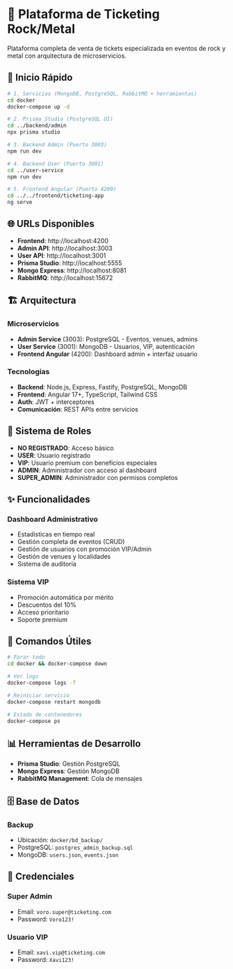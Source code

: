 # 🎫 Plataforma de Ticketing Rock/Metal

Plataforma completa de venta de tickets especializada en eventos de rock y metal con arquitectura de microservicios.

## 🚀 Inicio Rápido

```bash
# 1. Servicios (MongoDB, PostgreSQL, RabbitMQ + herramientas)
cd docker
docker-compose up -d

# 2. Prisma Studio (PostgreSQL UI)
cd ../backend/admin
npx prisma studio

# 3. Backend Admin (Puerto 3003)
npm run dev

# 4. Backend User (Puerto 3001)  
cd ../user-service
npm run dev

# 5. Frontend Angular (Puerto 4200)
cd ../../frontend/ticketing-app
ng serve
```

## 🌐 URLs Disponibles

- **Frontend**: http://localhost:4200
- **Admin API**: http://localhost:3003
- **User API**: http://localhost:3001
- **Prisma Studio**: http://localhost:5555
- **Mongo Express**: http://localhost:8081
- **RabbitMQ**: http://localhost:15672

## 🏗️ Arquitectura

### Microservicios
- **Admin Service** (3003): PostgreSQL - Eventos, venues, admins
- **User Service** (3001): MongoDB - Usuarios, VIP, autenticación
- **Frontend Angular** (4200): Dashboard admin + interfaz usuario

### Tecnologías
- **Backend**: Node.js, Express, Fastify, PostgreSQL, MongoDB
- **Frontend**: Angular 17+, TypeScript, Tailwind CSS
- **Auth**: JWT + interceptores
- **Comunicación**: REST APIs entre servicios

## 👥 Sistema de Roles

- **NO REGISTRADO**: Acceso básico
- **USER**: Usuario registrado
- **VIP**: Usuario premium con beneficios especiales
- **ADMIN**: Administrador con acceso al dashboard
- **SUPER_ADMIN**: Administrador con permisos completos

## ✨ Funcionalidades

### Dashboard Administrativo
- Estadísticas en tiempo real
- Gestión completa de eventos (CRUD)
- Gestión de usuarios con promoción VIP/Admin
- Gestión de venues y localidades
- Sistema de auditoría

### Sistema VIP
- Promoción automática por mérito
- Descuentos del 10%
- Acceso prioritario
- Soporte premium

## 🔧 Comandos Útiles

```bash
# Parar todo
cd docker && docker-compose down

# Ver logs
docker-compose logs -f

# Reiniciar servicio
docker-compose restart mongodb

# Estado de contenedores
docker-compose ps
```

## 📊 Herramientas de Desarrollo

- **Prisma Studio**: Gestión PostgreSQL
- **Mongo Express**: Gestión MongoDB  
- **RabbitMQ Management**: Cola de mensajes

## 🗄️ Base de Datos

### Backup
- Ubicación: `docker/bd_backup/`
- PostgreSQL: `postgres_admin_backup.sql`
- MongoDB: `users.json`, `events.json`

## 🔑 Credenciales

### Super Admin
- Email: `voro.super@ticketing.com`
- Password: `Voro123!`

### Usuario VIP
- Email: `xavi.vip@ticketing.com`
- Password: `Xavi123!`
